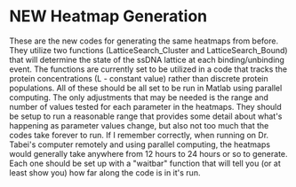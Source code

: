 # NEW Heatmap Generation
 
These are the new codes for generating the same heatmaps from before. They utilize two functions (LatticeSearch_Cluster and LatticeSearch_Bound) that will determine the state of the ssDNA lattice at each binding/unbinding event. The functions are currently set to be utilized in a code that tracks the protein concentrations (L - constant value) rather than discrete protein populations.
All of these should be all set to be run in Matlab using parallel computing. The only adjustments that may be needed is the range and number of values tested for each parameter in the heatmaps. They should be setup to run a reasonable range that provides some detail about what's happening as parameter values change, but also not too much that the codes take forever to run.
If I remember correctly, when running on Dr. Tabei's computer remotely and using parallel computing, the heatmaps would generally take anywhere from 12 hours to 24 hours or so to generate. Each one should be set up with a "waitbar" function that will tell you (or at least show you) how far along the code is in it's run.